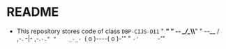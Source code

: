 # README

- This repository stores code of class `DBP-CIJS-D11`
"  ___"
"    _-_-  _/\______\\\\__"
" _-_-__  / ,-. -|-  ,-.`-."
"    _-_- `( o )----( o )-'"
"           `-'      `-'"